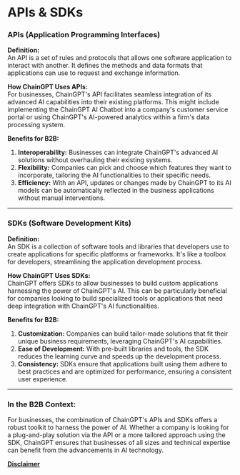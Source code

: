 # APIs & SDKs

### **APIs (Application Programming Interfaces)**

**Definition:**\
An API is a set of rules and protocols that allows one software application to interact with another. It defines the methods and data formats that applications can use to request and exchange information.

**How ChainGPT Uses APIs:**\
For businesses, ChainGPT's API facilitates seamless integration of its advanced AI capabilities into their existing platforms. This might include implementing the ChainGPT AI Chatbot into a company's customer service portal or using ChainGPT's AI-powered analytics within a firm's data processing system.

**Benefits for B2B:**

1. **Interoperability:** Businesses can integrate ChainGPT's advanced AI solutions without overhauling their existing systems.
2. **Flexibility:** Companies can pick and choose which features they want to incorporate, tailoring the AI functionalities to their specific needs.
3. **Efficiency:** With an API, updates or changes made by ChainGPT to its AI models can be automatically reflected in the business applications without manual interventions.

***

### **SDKs (Software Development Kits)**

**Definition:**\
An SDK is a collection of software tools and libraries that developers use to create applications for specific platforms or frameworks. It's like a toolbox for developers, streamlining the application development process.

**How ChainGPT Uses SDKs:**\
ChainGPT offers SDKs to allow businesses to build custom applications harnessing the power of ChainGPT's AI. This can be particularly beneficial for companies looking to build specialized tools or applications that need deep integration with ChainGPT's AI functionalities.

**Benefits for B2B:**

1. **Customization:** Companies can build tailor-made solutions that fit their unique business requirements, leveraging ChainGPT's AI capabilities.
2. **Ease of Development:** With pre-built libraries and tools, the SDK reduces the learning curve and speeds up the development process.
3. **Consistency:** SDKs ensure that applications built using them adhere to best practices and are optimized for performance, ensuring a consistent user experience.

***

### **In the B2B Context:**

For businesses, the combination of ChainGPT's APIs and SDKs offers a robust toolkit to harness the power of AI. Whether a company is looking for a plug-and-play solution via the API or a more tailored approach using the SDK, ChainGPT ensures that businesses of all sizes and technical expertise can benefit from the advancements in AI technology.



[**Disclaimer**](../../misc/legal-docs/disclaimer.md)

